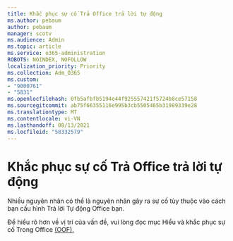 ```yaml
---
title: Khắc phục sự cố Trả Office trả lời tự động
ms.author: pebaum
author: pebaum
manager: scotv
ms.audience: Admin
ms.topic: article
ms.service: o365-administration
ROBOTS: NOINDEX, NOFOLLOW
localization_priority: Priority
ms.collection: Adm_O365
ms.custom:
- "9000761"
- "5831"
ms.openlocfilehash: 0fb5afbfb5194e44f925557421f5724b8ce57158
ms.sourcegitcommit: ab75f66355116e995b3cb5505465b31989339e28
ms.translationtype: MT
ms.contentlocale: vi-VN
ms.lasthandoff: 08/13/2021
ms.locfileid: "58332579"
---
```

# <a name="troubleshooting-out-of-office-automatic-replies"></a>Khắc phục sự cố Trả Office trả lời tự động

Nhiều nguyên nhân có thể là nguyên nhân gây ra sự cố tùy thuộc vào cách bạn cấu hình Trả lời Tự động Office bạn.

Để hiểu rõ hơn về vị trí của vấn đề, vui lòng đọc mục Hiểu và khắc phục sự cố Trong Office [(OOF).](https://docs.microsoft.com/exchange/troubleshoot/email-delivery/understand-troubleshoot-oof-replies)